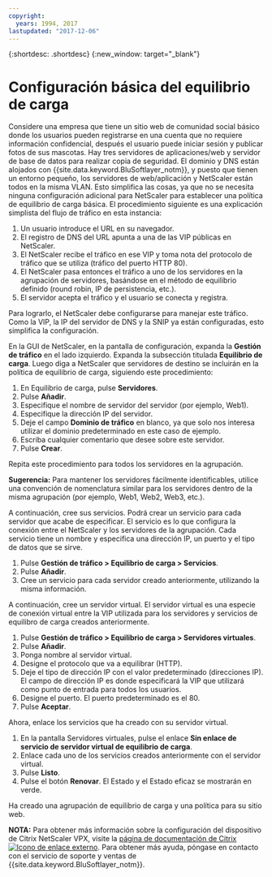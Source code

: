 ```yaml
---
copyright:
  years: 1994, 2017
lastupdated: "2017-12-06"
---
```


{:shortdesc: .shortdesc}
{:new_window: target="_blank"}

# Configuración básica del equilibrio de carga
Considere una empresa que tiene un sitio web de comunidad social básico donde los usuarios pueden registrarse en una cuenta que no requiere información confidencial, después el usuario puede iniciar sesión y publicar fotos de sus mascotas. Hay tres servidores de aplicaciones/web y servidor de base de datos para realizar copia de seguridad. El dominio y DNS están alojados con {{site.data.keyword.BluSoftlayer_notm}}, y puesto que tienen un entorno pequeño, los servidores de web/aplicación y NetScaler están todos en la misma VLAN. Esto simplifica las cosas, ya que no se necesita ninguna configuración adicional para NetScaler para establecer una política de equilibrio de carga básica. El procedimiento siguiente es una explicación simplista del flujo de tráfico en esta instancia:

1. Un usuario introduce el URL en su navegador.
2. El registro de DNS del URL apunta a una de las VIP públicas en NetScaler.
3. El NetScaler recibe el tráfico en ese VIP y toma nota del protocolo de tráfico que se utiliza (tráfico del puerto HTTP 80).
4. El NetScaler pasa entonces el tráfico a uno de los servidores en la agrupación de servidores, basándose en el método de equilibrio definido (round robin, IP de persistencia, etc.).
5. El servidor acepta el tráfico y el usuario se conecta y registra.

Para lograrlo, el NetScaler debe configurarse para manejar este tráfico. Como la VIP, la IP del servidor de DNS y la SNIP ya están configuradas, esto simplifica la configuración. 

En la GUI de NetScaler, en la pantalla de configuración, expanda la **Gestión de tráfico** en el lado izquierdo. Expanda la subsección titulada **Equilibrio de carga**. Luego diga a NetScaler que servidores de destino se incluirán en la política de equilibrio de carga, siguiendo este procedimiento:

1. En Equilibrio de carga, pulse **Servidores**.
2. Pulse **Añadir**.
3. Especifique el nombre de servidor del servidor (por ejemplo, Web1).
4. Especifique la dirección IP del servidor.
5. Deje el campo **Dominio de tráfico** en blanco, ya que solo nos interesa utilizar el dominio predeterminado en este caso de ejemplo.
6. Escriba cualquier comentario que desee sobre este servidor.
7. Pulse **Crear**.

Repita este procedimiento para todos los servidores en la agrupación.  

**Sugerencia:** Para mantener los servidores fácilmente identificables, utilice una convención de nomenclatura similar para los servidores dentro de la misma agrupación (por ejemplo, Web1, Web2, Web3, etc.).

A continuación, cree sus servicios. Podrá crear un servicio para cada servidor que acabe de especificar. El servicio es lo que configura la conexión entre el NetScaler y los servidores de la agrupación. Cada servicio tiene un nombre y especifica una dirección IP, un puerto y el tipo de datos que se sirve.

1. Pulse **Gestión de tráfico > Equilibrio de carga > Servicios**.
2. Pulse **Añadir**.
3. Cree un servicio para cada servidor creado anteriormente, utilizando la misma información.

A continuación, cree un servidor virtual. El servidor virtual es una especie de conexión virtual entre la VIP utilizada para los servidores y servicios de equilibro de carga creados anteriormente.

1. Pulse **Gestión de tráfico > Equilibrio de carga > Servidores virtuales**.
2. Pulse **Añadir**.
3. Ponga nombre al servidor virtual.
4. Designe el protocolo que va a equilibrar (HTTP).
5. Deje el tipo de dirección IP con el valor predeterminado (direcciones IP). El campo de dirección IP es donde especificará la VIP que utilizará como punto de entrada para todos los usuarios.
6. Designe el puerto. El puerto predeterminado es el 80.
7. Pulse **Aceptar**.

Ahora, enlace los servicios que ha creado con su servidor virtual.

1. En la pantalla Servidores virtuales, pulse el enlace **Sin enlace de servicio de servidor virtual de equilibrio de carga**.
2. Enlace cada uno de los servicios creados anteriormente con el servidor virtual.
3. Pulse **Listo**.
4. Pulse el botón **Renovar**. El Estado y el Estado eficaz se mostrarán en verde.

Ha creado una agrupación de equilibrio de carga y una política para su sitio web.

**NOTA:** Para obtener más información sobre la configuración del dispositivo de Citrix NetScaler VPX, visite la [página de documentación de Citrix ![Icono de enlace externo](../../icons/launch-glyph.svg "Icono de enlace externo")](https://docs.citrix.com/en-us/netscaler.html). Para obtener más ayuda, póngase en contacto con el servicio de soporte y ventas de {{site.data.keyword.BluSoftlayer_notm}}.
